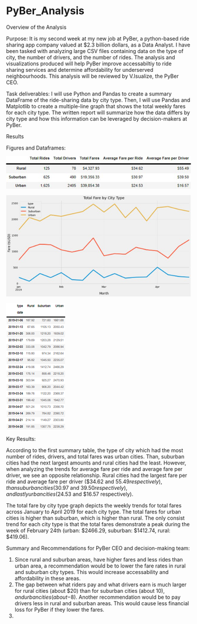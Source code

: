 # PyBer_Analysis

Overview of the Analysis

Purpose: It is my second week at my new job at PyBer, a python-based ride sharing app company valued at $2.3 billion dollars, as a Data Analyst. I have been tasked with
analyzing large CSV files containing data on the type of city, the number of drivers, and the number of rides. The analysis and visualizations produced will help PyBer improve accessabiltiy to ride sharing services and determine affordability for underserved neighbourhoods. This analysis will be reviewed by V.Isualize, the PyBer CEO.

Task deliverables: I will use Python and Pandas to create a summary DataFrame of the ride-sharing data by city type. Then, I will use Pandas and Matplotlib to create a multiple-line graph that shows the total weekly fares for each city type. The written report will summarize how the data differs by city type and how this information can be leveraged by decision-makers at PyBer.

Results

Figures and Dataframes:

![](summary%20df.png)

![](total%20fare%20by%20city%20type.png)

![](faresbyweek.png)

Key Results:

According to the first summary table, the type of city which had the most number of rides, drivers, and total fares was urban cities. Than, suburban cities had the next largest amounts and rural cities had the least. However, when analyzing the trends for average fare per ride and average fare per driver, we see an opposite relationship. Rural cities had the largest fare per ride and average fare per driver ($34.62 and $55.49 respectively), than suburban cities ($30.97 and $39.50 respectively), and lastly urban cities ($24.53 and $16.57 respectively). 

The total fare by city type graph depicts the weekly trends for total fares across January to April 2019 for each city type. The total fares for urban cities is higher than suburban, which is higher than rural. The only consist trend for each city type is that the total fares demonstrate a peak during the week of February 24th (urban: $2466.29, suburban: $1412.74, rural: $419.06).

Summary and Recommendations for PyBer CEO and decision-making team:
1) Since rural and suburban areas, have higher fares and less rides than urban area, a recommendation would be to lower the fare rates in rural and suburban city types. This would increase accessability and affordability in these areas.
2) The gap between what riders pay and what drivers earn is much larger for rural cities (about $20) than for suburban cities (about $10), and urban cities (about -$8). Another recommendation would be to pay drivers less in rural and suburban areas. This would cause less financial loss for PyBer if they lower the fares. 
3) 









